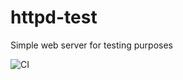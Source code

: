 # httpd-test

Simple web server for testing purposes

![CI](https://github.com/sum41k/httpd-test/workflows/Build_Docker_Image/badge.svg?branch=master)
